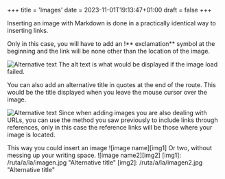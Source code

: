 +++
title = 'Images'
date = 2023-11-01T19:13:47+01:00
draft = false
+++

Inserting an image with Markdown is done in a practically identical way to inserting links.

Only in this case, you will have to add an !** exclamation** symbol at the beginning and the link will be none other than the location of the image.

![Alternative text](/path/to/the/image.jpg)
The alt text is what would be displayed if the image load failed.

You can also add an alternative title in quotes at the end of the route. This would be the title displayed when you leave the mouse cursor over the image.

![Alternative text](/path/to/the/image.jpg "Alternative title")
Since when adding images you are also dealing with URLs, you can use the method you saw previously to include links through references, only in this case the reference links will be those where your image is located.

This way you could insert an image
![image name][img1]
Or two, without messing up your writing space.
![image name2][img2]
[img1]: /ruta/a/la/imagen.jpg "Alternative title"
[img2]: /ruta/a/la/imagen2.jpg "Alternative title"